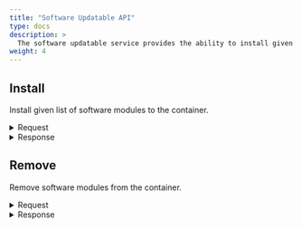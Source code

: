 ```yaml
---
title: "Software Updatable API"
type: docs
description: >
  The software updatable service provides the ability to install given list of software modules and to remove modules from containers.
weight: 4
---
```


## **Install**
Install given list of software modules to the container.

<details>
  <summary>Request</summary>

**Hono Command:** `command//<name>:<namespace>:edge:containers/req//install`

**Ditto Message:**

> | Name | Value | Description |
> | - | - | - |
> | topic | `<name>/<namespace>/things/live/messages/install` | - |
> | path | `/features/SoftwareUpdatable/inbox/messages/install` | - |
> | **Headers** | | |
> | response-required | `true` | - |
> | content-type | `application/json` | - |
> | correlation-id  | container UUID | - |
> | **Value** | | |
> | correlationId | - | different from container UUID |
> | softwareModules | - | Array from modules, which will be installed |
> | weight | - | - |
> | metadata | - | Metadata |
> | forced | true/false | Forced to install the software modules |
<br>

**Example** : In this example, the User can install listed modules:

**Topic:** `command//edge:device/req//install`
```json
{
	"topic":"edge/device/things/live/messages/install",
	"headers":{
		"response-required":true,
		"content-type":"application/json",
		"correlation-id":"<UUID>"
	},
	"path":"/features/SoftwareUpdatable/inbox/messages/install",
	"value":{
		"correlationId":"other_correlation_id",
		"forced":true,
		"softwareModules":[
			{
				"artifacts":[
					{
						"filename":"valid.json",
						"download":{
							"HTTPS":{
								"url":"https://raw.githubusercontent.com/eclipse-kanto/container-management/main/containerm/pkg/testutil/config/container/valid.json",
								"md5url":"https://raw.githubusercontent.com/eclipse-kanto/container-management/main/containerm/pkg/testutil/config/container/valid.json"
							}
						},
						"checksums":{
							"MD5":"8c5a0fa2c01e218262d672bf643652fd",
							"SHA1":"7539b451d818d94bcd97d401a5467b3e1c0b8981",
							"SHA256":"be8f5def8e6a61caab078be0995826ae65f5993b1a35c18ed6045c3db37c4a3a"
						},
						"size":100
					}
				],
				"softwareModule":{
					"name":"influxdb",
					"version":"1.8.4"
				}
			}
		]
	}
}
```
</details>

<details>
  <summary>Response</summary>

**Hono Command** : `command//<name>:<namespace>:edge:containers/res//install`

**Ditto Topic** : `<name>/<namespace>/things/live/messages/install`

**Ditto Path** : `/features/SoftwareUpdatable/outbox/messages/install`

#### Headers

> | Name | Value | Description |
> | - | - | - |
> | content-type | application/json | - |
> | correlation-id | \<UUID\> | - |

#### Status: `Status of the operation install software modules over the container`

**Example** :

**Topic:** `command//edge:device/res//install``
```json
{
	"topic":"edge/device/things/live/messages/install",
	"headers":{
		"content-type":"application/json",
		"correlation-id":"<UUID>"
	},
	"path":"/features/SoftwareUpdatable/outbox/messages/install",
	"status": 204
}
```
</details>

## **Remove**
Remove software modules from the container.

<details>
  <summary>Request</summary>

**Hono Command:** `command//<name>:<namespace>:edge:containers/req//remove`

**Ditto Message:**

> | Name | Value | Description |
> | - | - | - |
> | topic | `<name>/<namespace>/things/live/messages/remove` | - |
> | path | `/features/SoftwareUpdatable/inbox/messages/remove` | - |
> | **Headers** | | |
> | response-required | `true` | - |
> | content-type | `application/json` | - |
> | correlation-id  | container UUID | - |
> | **Value** | | |
> | value | - | Json presentation of software module to be removed |
<br>

**Example** : In this example, the User can remove an existing software modules container:

**Topic:** `command//edge:device/req//remove`
```json
{
	"topic":"edge/device/things/live/messages/remove",
	"headers":{
		"response-required":true,
		"content-type":"application/json",
		"correlation-id":"<UUID>"
	},
	"path":"/features/SoftwareUpdatable/inbox/messages/remove",
	"value": {
		"correlationId":"other_correlation_id",
		"forced":true,
		"software":[
			{
				"name":"influxdb",
				"version":""
			}
		]
	}
}
```
</details>

<details>
  <summary>Response</summary>

**Hono Command** : `command//<name>:<namespace>:edge:containers/res//remove`

**Ditto Topic** : `<name>/<namespace>/things/live/messages/remove`

**Ditto Path** : `/features/SoftwareUpdatable/outbox/messages/remove`

#### Headers

> | Name | Value | Description |
> | - | - | - |
> | correlation-id | \<UUID\> | - |

#### Status: `Status of the operation remove software modules from container`

**Example** :

**Topic:** `command//edge:device/res//remove``
```json
{
	"topic":"edge/device/things/live/messages/remove",
	"headers":{
		"correlation-id":"<UUID>"
	},
	"path":"/features/SoftwareUpdatable/outbox/messages/remove",
	"status":204
}
```
</details>